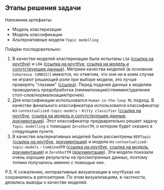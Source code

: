 ## Этапы решения задачи

Напомним артефакты:
- Модель кластеризации
- Модель классификации
- Альтернативные модели `Topic modelling`

Пойдём последовательно:

1) В качестве моделей кластеризации были испытаны `LSA` ([ссылка на ноутбук](../../src/topic_modelling/LSA%20.ipynb))  и `LDA` ([ссылка на ноутбук](../../src/topic_modelling/lda_1_(15.10.2022).ipynb), [ссылка на модель и сопутствующие данные](https://disk.yandex.ru/d/U3XM8g4hrHNlAg)). Метрики качества моделей (в основном `Coherence (UMASS)`) имеются, но отметим, что они ни в коем случае не играют решающей роли при выборе модели, это лучше проверять "глазами" ([ссылка](https://stackoverflow.com/questions/54762690/evaluation-of-topic-modeling-how-to-understand-a-coherence-value-c-v-of-0-4)). Перед подачей данных к моделям проводилась предобработка (лемматизация/стемминг/удаление стоп-слов/нормализация/прочее).
2) Для классификации использовался `Human-in-the-loop ML` подход. В качестве финального классификатора использовался классификатор из `contextualized-topic-models` - `Kitty classifier` ([ссылка на ноутбук](../../src/topic_modelling/Kitty.ipynb), [ссылка на модель и сопутствующие данные](https://disk.yandex.ru/d/m947Vj5NCkFX-Q), [документация](https://contextualized-topic-models.readthedocs.io/en/latest/kitty.html)). Этот классификатор предварительно решает задачу `Topic modelling` с помощью `ZeroShotTM`, о котором будет сказано в следующем пункте.
3) В качестве альтернативных моделей были рассмотрены `BERTopic` ([ссылка на ноутбук](../../src/topic_modelling/BERTopic.ipynb), [документация](https://maartengr.github.io/BERTopic/)) и модели из `contextualized-topic-models` - `CombinedTM` ([ссылка на ноутбук](../../src/topic_modelling/CombinedTM.ipynb), [ссылка на модель](https://disk.yandex.ru/d/-PAzwC3Issq9oA), [документация](https://contextualized-topic-models.readthedocs.io/en/latest/combined.html)) и `ZeroShotTM` ([документация](https://contextualized-topic-models.readthedocs.io/en/latest/zeroshot.html)). Эти модели показали очень хорошие результаты на просмотренных данных, поэтому топики получались именно с помощью них.

P.S. К сожалению, интерактивные визуализации в ноутбуках не сохранились в репозитории. По этим визуализациям, в частности, делались выводы о качестве моделей.
